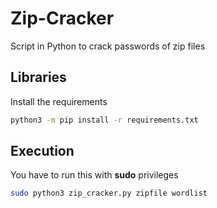 # Zip-Cracker
Script in Python to crack passwords of zip files

## Libraries

Install the requirements
```sh
python3 -m pip install -r requirements.txt
```

## Execution

You have to run this with **sudo** privileges

```sh
sudo python3 zip_cracker.py zipfile wordlist
```
